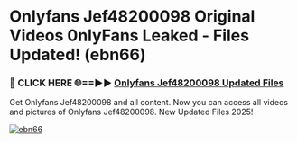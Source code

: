 # Onlyfans Jef48200098 Original Videos 0nlyFans Leaked - Files Updated! (ebn66)

<h3>🔴 CLICK HERE 🌐==►► <a href="https://tinyurl.com/ehrbuxhb" rel="nofollow">Onlyfans Jef48200098 Updated Files</a></h3>

Get Onlyfans Jef48200098 and all content. Now you can access all videos and pictures of Onlyfans Jef48200098. New Updated Files 2025!

[![ebn66](https://i.imgur.com/lVYEuWS.gif)](https://tinyurl.com/ehrbuxhb)
